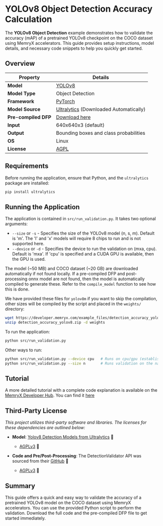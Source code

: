 # YOLOv8 Object Detection Accuracy Calculation

The **YOLOv8 Object Detection** example demonstrates how to validate the accuracy (mAP) of a pretrained YOLOv8 checkpoint on the COCO dataset using MemryX accelerators. This guide provides setup instructions, model details, and necessary code snippets to help you quickly get started.

## Overview

| Property             | Details                                                                              |
| -------------------- | ------------------------------------------------------------------------------------ |
| **Model**            | [YOLOv8](https://docs.ultralytics.com/models/yolov8/)                                |
| **Model Type**       | Object Detection                                                                     |
| **Framework**        | [PyTorch](https://pytorch.org/)                                                      |
| **Model Source**     | [Ultralytics](https://github.com/ultralytics/ultralytics) (Downloaded Automatically) |
| **Pre-compiled DFP** | [Download here](assets/midas_v2_small.dfp)                                           |
| **Input**            | 640x640x3 (default)                                                                  |
| **Output**           | Bounding boxes and class probabilities                                               |
| **OS**               | Linux                                                                                |
| **License**          | [AGPL](LICENSE.md)                                                                   |

## Requirements

Before running the application, ensure that Python, and the `ultralytics` package are installed:

```bash
pip install ultralytics
```

## Running the Application

The application is contained in `src/run_validation.py`. It takes two optional arguments:
* `--size` or `-s` - Specifies the size of the YOLOv8 model (n, s, m). Default is 'm'. The 'l' and 'x' models will require 8 chips to run and is not supported here.
* `--device` or `-d` - Specifies the device to run the validation on (mxa, cpu). Default is 'mxa'. If 'cpu' is specified and a CUDA GPU is available, then the GPU is used.

The model (~50 MB) and COCO dataset (~20 GB) are downloaded automatically if not found locally. If a pre-compiled DFP and post-processing onnx model are not found, then the model is automatically compiled to generate these. Refer to the `compile_model` function to see how this is done. 

We have provided these files for `yolov8m` if you want to skip the compilation, other sizes will be compiled by the script and placed in the `weights/` directory:

```bash
wget https://developer.memryx.com/example_files/detection_accuracy_yolov8.zip
unzip detection_accuracy_yolov8.zip -d weights
```

To run the application:

```bash
python src/run_validation.py
```

Other ways to run:
```bash
python src/run_validation.py --device cpu   # Runs on cpu/gpu (establish baseline performance) 
python src/run_validation.py --size n       # Runs validation on the nano model
```

## Tutorial

A more detailed tutorial with a complete code explanation is available on the [MemryX Developer Hub](https://developer.memryx.com). You can find it [here](https://developer.memryx.com/docs/tutorials/accuracy/yolov8_accuracy/yolov8_accuracy.html)


## Third-Party License

*This project utilizes third-party software and libraries. The licenses for these dependencies are outlined below:*

- **Model**: [Yolov8 Detection Models from Ultralytics](https://docs.ultralytics.com/models/yolov8/) 🔗 
  - [AGPLv3](https://github.com/ultralytics/ultralytics/blob/main/LICENSE) 🔗

- **Code and Pre/Post-Processing**: The DetectionValidator API was sourced from their [GitHub](https://github.com/ultralytics/ultralytics) 🔗
  - [AGPLv3](https://github.com/ultralytics/ultralytics/blob/main/LICENSE) 🔗

## Summary

This guide offers a quick and easy way to validate the accuracy of a pretrained YOLOv8 model on the COCO dataset using MemryX accelerators. You can use the provided Python script to perform the validation. Download the full code and the pre-compiled DFP file to get started immediately.
